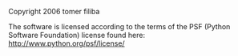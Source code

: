 Copyright 2006 tomer filiba

The software is licensed according to the terms of the PSF (Python Software Foundation) license found here: http://www.python.org/psf/license/